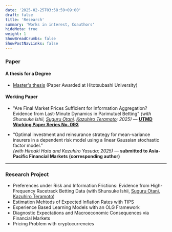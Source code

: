 ```yaml
---
date: '2025-02-25T03:58:59+09:00'
draft: false
title: 'Research'
summary: 'Works in interest, Coauthors'
hideMeta: true
weight: 1
ShowBreadCrumbs: false
ShowPostNavLinks: false
---
```


### Paper  
#### A thesis for a Degree  
- [Master's thesis](https://www.dropbox.com/scl/fi/klhg5x6qh0q4ok3dt99j6/EBL20250110.pdf?rlkey=8646kznzvptmn7k8bwoiw1rd1&st=uv7bho26&dl=0) (Paper Awarded at Hitotsubashi University)

#### Working Paper   
- "Are Final Market Prices Sufficient for Information Aggregation? Evidence from Last-Minute Dynamics in Parimutuel Betting"
  *(with Shunsuke Ishii, [Suguru Otani](https://sites.google.com/site/suguruotaniecon), [Kazuhiro Teramoto](https://sites.google.com/view/kazuhiroteramoto/home); 2025)* — [**UTMD Working Paper Series No. 093**](https://mdc.e.u-tokyo.ac.jp/working-paper/UTMD-093)  

- “Optimal investment and reinsurance strategy for mean-variance insurers in a dependent risk model using a linear Gaussian stochastic factor model.”  
  *(with Hiroaki Hata and Kazuhiro Yasuda; 2025)* — **submitted to Asia-Pacific Financial Markets** **(corresponding author)**

--- 

### Research Project   
- Preferences under Risk and Information Frictions: Evidence from High-Frequency Racetrack Betting Data (with Shunsuke Ishii, [Suguru Otani](https://sites.google.com/site/suguruotaniecon), [Kazuhiro Teramoto](https://sites.google.com/view/kazuhiroteramoto/home))
- Estimation Mehtods of Expected Inflation Rates with TIPS
- Experience Based Learning Models with an OLG Framework
- Diagnostic Expectations and Macroeconomic Consequences via Financial Markets
- Pricing Problem with cryptocurrencies   
